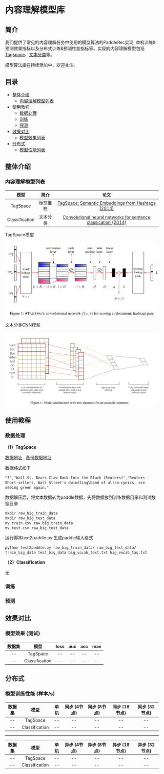 # 内容理解模型库

## 简介
我们提供了常见的内容理解任务中使用的模型算法的PaddleRec实现, 单机训练&预测效果指标以及分布式训练&预测性能指标等。实现的内容理解模型包括 [Tagspace](tagspace)、[文本分类](classification)等。

模型算法库在持续添加中，欢迎关注。

## 目录
* [整体介绍](#整体介绍)
    * [内容理解模型列表](#内容理解模型列表)
* [使用教程](#使用教程)
    * [数据处理](#数据处理)
    * [训练](#训练)
    * [预测](#预测)
* [效果对比](#效果对比)
    * [模型效果列表](#模型效果列表)
* [分布式](#分布式)
    * [模型性能列表](#模型性能列表)

## 整体介绍
### 内容理解模型列表

|       模型        |       简介        |       论文        |
| :------------------: | :--------------------: | :---------: |
| TagSpace | 标签推荐 | [TagSpace: Semantic Embeddings from Hashtags (2014)](https://research.fb.com/publications/tagspace-semantic-embeddings-from-hashtags/) |
| Classification | 文本分类 | [Convolutional neural networks for sentence classication (2014)](https://www.aclweb.org/anthology/D14-1181.pdf) |

TagSpace模型
<p align="center">
<img align="center" src="../../doc/imgs/tagspace.png">
<p>

文本分类CNN模型
<p align="center">
<img align="center" src="../../doc/imgs/cnn-ckim2014.png">
<p>

## 使用教程
### 数据处理

**（1）TagSpace**

[数据地址](https://github.com/mhjabreel/CharCNN/tree/master/data/) , [备份数据地址](https://paddle-tagspace.bj.bcebos.com/data.tar)
 
数据格式如下
```
"3","Wall St. Bears Claw Back Into the Black (Reuters)","Reuters - Short-sellers, Wall Street's dwindling\band of ultra-cynics, are seeing green again."
```

数据解压后，将文本数据转为paddle数据，先将数据放到训练数据目录和测试数据目录

```
mkdir raw_big_train_data
mkdir raw_big_test_data
mv train.csv raw_big_train_data
mv test.csv raw_big_test_data
```

运行脚本text2paddle.py 生成paddle输入格式

```
python text2paddle.py raw_big_train_data/ raw_big_test_data/ train_big_data test_big_data big_vocab_text.txt big_vocab_tag.txt
```

**（2）Classification**

无

### 训练
### 预测

## 效果对比
### 模型效果 (测试)

|       数据集        |       模型       |       loss        |       auc          |       acc         |       mae          |
| :------------------: | :--------------------: | :---------: |:---------: | :---------: |:---------: |
|       --        |       TagSpace       |       --        |       --          |       --          |       --          |
|       --        |       Classification       |       --        |       --          |       --          |       --          |


## 分布式
### 模型训练性能 (样本/s)
|       数据集        |       模型       |       单机        |       同步 (4节点)          |       同步 (8节点)          |  同步 (16节点)          |  同步 (32节点)          |
| :------------------: | :--------------------: | :---------: |:---------: |:---------: |:---------: |:---------: |
|       --        |       TagSpace       |       --        |       --          |       --          |  --          |  --          |
|       --        |       Classification       |       --        |       --          |       --          |   --          |   --          |


----

|       数据集        |       模型       |       单机        |       异步 (4节点)          |       异步 (8节点)          |  异步 (16节点)          |  异步 (32节点)          |
| :------------------: | :--------------------: | :---------: |:---------: |:---------: |:---------: |:---------: |
|       --        |       TagSpace       |       --        |       --          |       --          |  --          |  --          |
|       --        |       Classification       |       --        |       --          |       --          |   --          |   --          |

